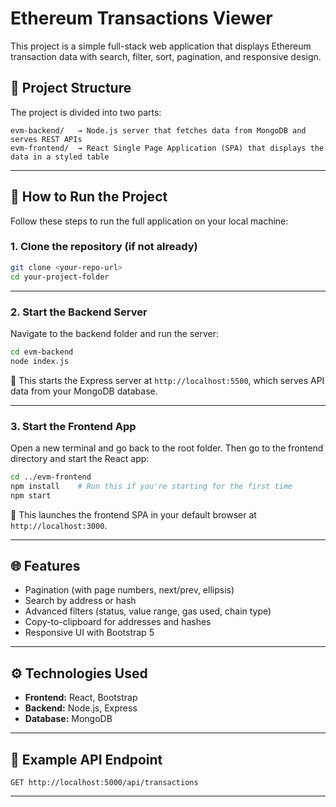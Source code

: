 # Ethereum Transactions Viewer

This project is a simple full-stack web application that displays Ethereum transaction data with search, filter, sort, pagination, and responsive design.

## 📁 Project Structure

The project is divided into two parts:

```
evm-backend/   → Node.js server that fetches data from MongoDB and serves REST APIs  
evm-frontend/  → React Single Page Application (SPA) that displays the data in a styled table
```

---

## 🚀 How to Run the Project

Follow these steps to run the full application on your local machine:

### 1. Clone the repository (if not already)

```bash
git clone <your-repo-url>
cd your-project-folder
```

---

### 2. Start the Backend Server

Navigate to the backend folder and run the server:

```bash
cd evm-backend
node index.js
```

📌 This starts the Express server at `http://localhost:5500`, which serves API data from your MongoDB database.

---

### 3. Start the Frontend App

Open a new terminal and go back to the root folder. Then go to the frontend directory and start the React app:

```bash
cd ../evm-frontend
npm install    # Run this if you're starting for the first time
npm start
```

📌 This launches the frontend SPA in your default browser at `http://localhost:3000`.

---

## 🌐 Features

- Pagination (with page numbers, next/prev, ellipsis)
- Search by address or hash
- Advanced filters (status, value range, gas used, chain type)
- Copy-to-clipboard for addresses and hashes
- Responsive UI with Bootstrap 5

---

## ⚙️ Technologies Used

- **Frontend:** React, Bootstrap
- **Backend:** Node.js, Express
- **Database:** MongoDB

---

## 🧪 Example API Endpoint

```
GET http://localhost:5000/api/transactions
```

---
